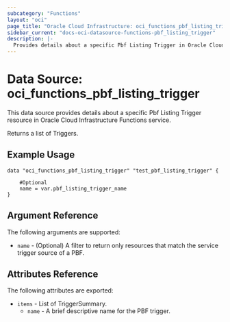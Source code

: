 ```yaml
---
subcategory: "Functions"
layout: "oci"
page_title: "Oracle Cloud Infrastructure: oci_functions_pbf_listing_trigger"
sidebar_current: "docs-oci-datasource-functions-pbf_listing_trigger"
description: |-
  Provides details about a specific Pbf Listing Trigger in Oracle Cloud Infrastructure Functions service
---
```


# Data Source: oci_functions_pbf_listing_trigger
This data source provides details about a specific Pbf Listing Trigger resource in Oracle Cloud Infrastructure Functions service.

Returns a list of Triggers.


## Example Usage

```hcl
data "oci_functions_pbf_listing_trigger" "test_pbf_listing_trigger" {

	#Optional
	name = var.pbf_listing_trigger_name
}
```

## Argument Reference

The following arguments are supported:

* `name` - (Optional) A filter to return only resources that match the service trigger source of a PBF.


## Attributes Reference

The following attributes are exported:

* `items` - List of TriggerSummary.
	* `name` - A brief descriptive name for the PBF trigger.

